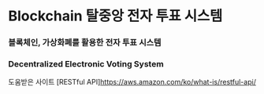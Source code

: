 # Blockchain 탈중앙 전자 투표 시스템
### 블록체인, 가상화폐를 활용한 전자 투표 시스템
### Decentralized Electronic Voting System

도움받은 사이트
 [RESTful API]https://aws.amazon.com/ko/what-is/restful-api/ 
